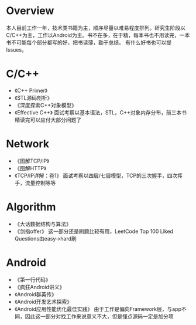 # Overview
本人目前工作一年，技术类书籍为主，顺序尽量以难易程度排列。研究生阶段以C/C++为主，工作以Android为主。书不在多，在于精，每本书也不用读完，一本书不可能每个部分都写的好，把书读薄，勤于总结。
有什么好书也可以提Issues，
# C/C++
- 《C++ Primer》
- 《STL源码剖析》
- 《深度探索C++对象模型》
- 《Effective C++》
面试考察以基本语法，STL，C++对象内存分布，前三本书精读完可以应付大部分问题了

# Network
- 《图解TCP/IP》
- 《图解HTTP》
- 《TCP/IP详解：卷1》
面试考察以四层/七层模型，TCP的三次握手，四次挥手，流量控制等等

# Algorithm
- 《大话数据结构与算法》
- 《剑指offer》
这一部分还是刷题比较有用，LeetCode Top 100 Liked Questions由easy->hard刷

# Android
- 《第一行代码》
- 《疯狂Android讲义》
- 《Android群英传》
- 《Android开发艺术探索》
- 《Android应用性能优化最佳实践》
由于工作是偏向Framework层，与app不同，因此这一部分对找工作来说意义不大，但是懂点源码一定是加分项
